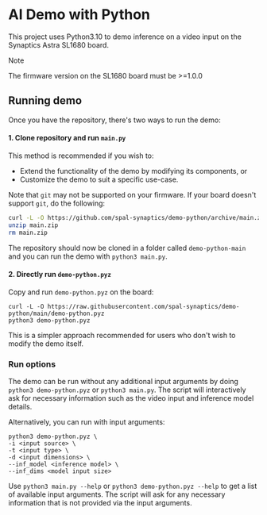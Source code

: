 # AI Demo with Python
This project uses Python3.10 to demo inference on a video input on the Synaptics Astra SL1680 board.
> [!NOTE]
> The firmware version on the SL1680 board must be >=1.0.0

## Running demo
Once you have the repository, there's two ways to run the demo:
#### 1. Clone repository and run `main.py`
This method is recommended if you wish to:
- Extend the functionality of the demo by modifying its components, or
- Customize the demo to suit a specific use-case.

Note that `git` may not be supported on your firmware. If your board doesn't support `git`, do the following:
```bash
curl -L -O https://github.com/spal-synaptics/demo-python/archive/main.zip
unzip main.zip
rm main.zip
```
The repository should now be cloned in a folder called `demo-python-main` and you can run the demo with `python3 main.py`.

#### 2. Directly run `demo-python.pyz`
Copy and run `demo-python.pyz` on the board:
```
curl -L -O https://raw.githubusercontent.com/spal-synaptics/demo-python/main/demo-python.pyz
python3 demo-python.pyz
```
This is a simpler approach recommended for users who don't wish to modify the demo itself.

### Run options
The demo can be run without any additional input arguments by doing `python3 demo-python.pyz` or `python3 main.py`.
The script will interactively ask for necessary information such as the video input and inference model details.


Alternatively, you can run with input arguments:
```
python3 demo-python.pyz \
-i <input source> \
-t <input type> \
-d <input dimensions> \
--inf_model <inference model> \
--inf_dims <model input size>
```
Use `python3 main.py --help` or `python3 demo-python.pyz --help` to get a list of available input arguments. The script will ask for any necessary information that is not provided via the input arguments.
